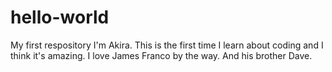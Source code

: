 # hello-world
My first respository
I'm Akira. This is the first time I learn about coding and I think it's amazing.
I love James Franco by the way.
And his brother Dave.
